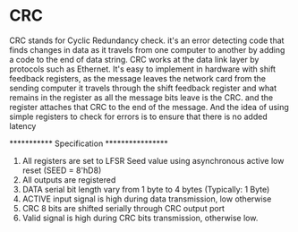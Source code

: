 # CRC
CRC stands for Cyclic Redundancy check. 
it's an error detecting code that finds changes in data as it travels from one computer to another by adding a code to the end of data string.
CRC works at the data link layer by protocols such as Ethernet.
It's easy to implement in hardware with shift feedback registers, as the message leaves the network card from the sending computer it travels through the shift feedback register 
and what remains in the register as all the message bits leave is the CRC. and the register attaches that CRC to the end of the message.
And the idea of using simple registers to check for errors is to ensure that there is no added latency   

*********** Specification ****************
1. All registers are set to LFSR Seed value using asynchronous active low reset (SEED = 8'hD8)
2. All outputs are registered
3. DATA serial bit length vary from 1 byte to 4 bytes (Typically: 1 Byte)
4. ACTIVE input signal is high during data transmission, low otherwise
5. CRC 8 bits are shifted serially through CRC output port
6. Valid signal is high during CRC bits transmission, otherwise low.
